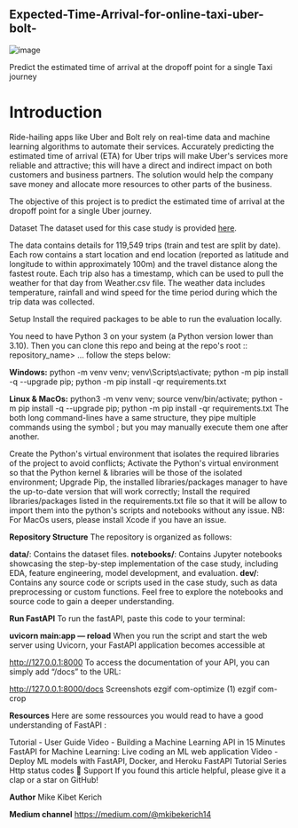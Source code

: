 ## Expected-Time-Arrival-for-online-taxi-uber-bolt-
![image](https://github.com/keyreach29/Expected-Time-Arrival-for-online-taxi-uber-bolt-/assets/83604592/180787ef-0891-4e9d-b77d-320e6995a73c)


Predict the estimated time of arrival at the dropoff point for a single Taxi journey
# Introduction
Ride-hailing apps like Uber and Bolt rely on real-time data and machine learning algorithms to automate their services. Accurately predicting the estimated time of arrival (ETA) for Uber trips will make Uber's services more reliable and attractive; this will have a direct and indirect impact on both customers and business partners. The solution would help the company save money and allocate more resources to other parts of the business.

The objective of this project is to predict the estimated time of arrival at the dropoff point for a single Uber journey.

Dataset
The dataset used for this case study is provided [here](https://github.com/keyreach29/Expected-Time-Arrival-for-online-taxi-uber-bolt-/tree/main/Data).

The data contains details for 119,549 trips (train and test are split by date). Each row contains a start location and end location (reported as latitude and longitude to within approximately 100m) and the travel distance along the fastest route. Each trip also has a timestamp, which can be used to pull the weather for that day from Weather.csv file. The weather data includes temperature, rainfall and wind speed for the time period during which the trip data was collected.

Setup
Install the required packages to be able to run the evaluation locally.

You need to have Python 3 on your system (a Python version lower than 3.10). Then you can clone this repo and being at the repo's root :: repository_name> ... follow the steps below:

**Windows:**
python -m venv venv; venv\Scripts\activate; python -m pip install -q --upgrade pip; python -m pip install -qr requirements.txt

**Linux & MacOs:**
python3 -m venv venv; source venv/bin/activate; python -m pip install -q --upgrade pip; python -m pip install -qr requirements.txt
The both long command-lines have a same structure, they pipe multiple commands using the symbol ; but you may manually execute them one after another.

Create the Python's virtual environment that isolates the required libraries of the project to avoid conflicts;
Activate the Python's virtual environment so that the Python kernel & libraries will be those of the isolated environment;
Upgrade Pip, the installed libraries/packages manager to have the up-to-date version that will work correctly;
Install the required libraries/packages listed in the requirements.txt file so that it will be allow to import them into the python's scripts and notebooks without any issue.
NB: For MacOs users, please install Xcode if you have an issue.

**Repository Structure**
The repository is organized as follows:

**data/**: Contains the dataset files.
**notebooks/**: Contains Jupyter notebooks showcasing the step-by-step implementation of the case study, including EDA, feature engineering, model development, and evaluation.
**dev/**: Contains any source code or scripts used in the case study, such as data preprocessing or custom functions.
Feel free to explore the notebooks and source code to gain a deeper understanding.

**Run FastAPI**
To run the fastAPI, paste this code to your terminal:

**uvicorn main:app — reload**
When you run the script and start the web server using Uvicorn, your FastAPI application becomes accessible at

http://127.0.0.1:8000
To access the documentation of your API, you can simply add “/docs” to the URL:

http://127.0.0.1:8000/docs
Screenshots
ezgif com-optimize (1) ezgif com-crop

**Resources**
Here are some ressources you would read to have a good understanding of FastAPI :

Tutorial - User Guide
Video - Building a Machine Learning API in 15 Minutes
FastAPI for Machine Learning: Live coding an ML web application
Video - Deploy ML models with FastAPI, Docker, and Heroku
FastAPI Tutorial Series
Http status codes
👏 Support
If you found this article helpful, please give it a clap or a star on GitHub!

**Author**
Mike Kibet Kerich

**Medium channel**
 https://medium.com/@mkibekerich14
